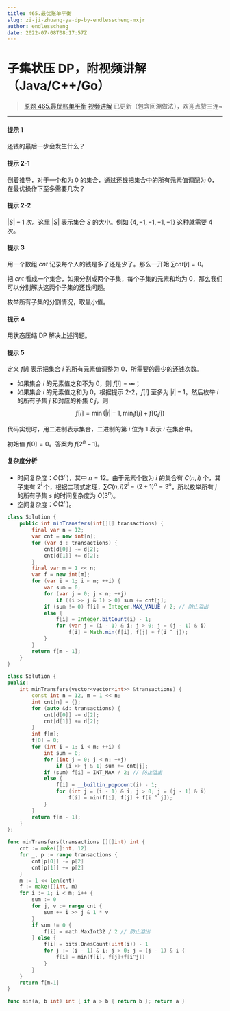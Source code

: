 ```yaml
---
title: 465.最优账单平衡
slug: zi-ji-zhuang-ya-dp-by-endlesscheng-mxjr
author: endlesscheng
date: 2022-07-08T08:17:57Z
---
```

# 子集状压 DP，附视频讲解（Java/C++/Go）
 
> [原题 465.最优账单平衡](https://leetcode.cn/problems/optimal-account-balancing)
[视频讲解](https://www.bilibili.com/video/BV1sT411g7Fq?t=22m25s) 已更新（包含回溯做法），欢迎点赞三连~

---

#### 提示 1

还钱的最后一步会发生什么？

#### 提示 2-1

倒着推导，对于一个和为 $0$ 的集合，通过还钱把集合中的所有元素值调配为 $0$，在最优操作下至多需要几次？

#### 提示 2-2

$|S|-1$ 次。这里 $|S|$ 表示集合 $S$ 的大小。例如 $\{4,-1,-1,-1,-1\}$ 这种就需要 $4$ 次。

#### 提示 3

用一个数组 $\textit{cnt}$ 记录每个人的钱是多了还是少了。那么一开始 $\sum\textit{cnt}[i]=0$。

把 $\textit{cnt}$ 看成一个集合，如果分割成两个子集，每个子集的元素和均为 $0$，那么我们可以分别解决这两个子集的还钱问题。

枚举所有子集的分割情况，取最小值。

#### 提示 4

用状态压缩 DP 解决上述问题。

#### 提示 5

定义 $f[i]$ 表示把集合 $i$ 的所有元素值调整为 $0$，所需要的最少的还钱次数。

- 如果集合 $i$ 的元素值之和不为 $0$，则 $f[i]=\infty$；
- 如果集合 $i$ 的元素值之和为 $0$，根据提示 2-2，$f[i]$ 至多为 $|i|-1$。然后枚举 $i$ 的所有子集 $j$ 和对应的补集 $\complement_ij$，则
   $$
   f[i] = \min(|i|-1,\min_{j}f[j]+f[\complement_ij])
   $$
   
代码实现时，用二进制表示集合，二进制的第 $i$ 位为 $1$ 表示 $i$ 在集合中。

初始值 $f[0]=0$。答案为 $f[2^n-1]$。

#### 复杂度分析

- 时间复杂度：$O(3^n)$，其中 $n=12$。由于元素个数为 $i$ 的集合有 $C(n,i)$ 个，其子集有 $2^i$ 个，根据二项式定理，$\sum C(n,i)2^i = (2+1)^n = 3^n$，所以枚举所有 $j$ 的所有子集 $s$ 的时间复杂度为 $O(3^n)$。
- 空间复杂度：$O(2^n)$。

```java [sol1-Java]
class Solution {
    public int minTransfers(int[][] transactions) {
        final var n = 12;
        var cnt = new int[n];
        for (var d : transactions) {
            cnt[d[0]] -= d[2];
            cnt[d[1]] += d[2];
        }
        final var m = 1 << n;
        var f = new int[m];
        for (var i = 1; i < m; ++i) {
            var sum = 0;
            for (var j = 0; j < n; ++j)
                if ((i >> j & 1) > 0) sum += cnt[j];
            if (sum != 0) f[i] = Integer.MAX_VALUE / 2; // 防止溢出
            else {
                f[i] = Integer.bitCount(i) - 1;
                for (var j = (i - 1) & i; j > 0; j = (j - 1) & i)
                    f[i] = Math.min(f[i], f[j] + f[i ^ j]);
            }
        }
        return f[m - 1];
    }
}
```

```cpp [sol1-C++]
class Solution {
public:
    int minTransfers(vector<vector<int>> &transactions) {
        const int n = 12, m = 1 << n;
        int cnt[n] = {};
        for (auto &d: transactions) {
            cnt[d[0]] -= d[2];
            cnt[d[1]] += d[2];
        }
        int f[m];
        f[0] = 0;
        for (int i = 1; i < m; ++i) {
            int sum = 0;
            for (int j = 0; j < n; ++j)
                if (i >> j & 1) sum += cnt[j];
            if (sum) f[i] = INT_MAX / 2; // 防止溢出
            else {
                f[i] = __builtin_popcount(i) - 1;
                for (int j = (i - 1) & i; j > 0; j = (j - 1) & i)
                    f[i] = min(f[i], f[j] + f[i ^ j]);
            }
        }
        return f[m - 1];
    }
};
```

```go [sol1-Go]
func minTransfers(transactions [][]int) int {
	cnt := make([]int, 12)
	for _, p := range transactions {
		cnt[p[0]] -= p[2]
		cnt[p[1]] += p[2]
	}
	m := 1 << len(cnt)
	f := make([]int, m)
	for i := 1; i < m; i++ {
		sum := 0
		for j, v := range cnt {
			sum += i >> j & 1 * v
		}
		if sum != 0 {
			f[i] = math.MaxInt32 / 2 // 防止溢出
		} else {
			f[i] = bits.OnesCount(uint(i)) - 1
			for j := (i - 1) & i; j > 0; j = (j - 1) & i {
				f[i] = min(f[i], f[j]+f[i^j])
			}
		}
	}
	return f[m-1]
}

func min(a, b int) int { if a > b { return b }; return a }
```


